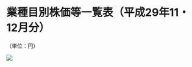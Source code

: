 # 業種目別株価等一覧表（平成29年11・12月分）

（単位：円）

![](https://www.nta.go.jp/tmp/95e6c417-9a1a-4e1d-a00d-7b77b99f7e8c/images/4c238500176d6155dfd6bb986c501b25c936d9e8432dfcdf5a750e7b27a08c35.jpg)